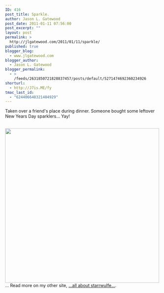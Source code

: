 ```yaml
---
ID: 416
post_title: Sparkle.
author: Jason L. Gatewood
post_date: 2011-01-11 07:56:00
post_excerpt: ""
layout: post
permalink: >
  http://jlgatewood.com/2011/01/11/sparkle/
published: true
blogger_blog:
  - www.jlgatewood.com
blogger_author:
  - Jason L. Gatewood
blogger_permalink:
  - >
    /feeds/2631850721828837457/posts/default/5271474692360234926
shorturl:
  - http://J7is.ME/fy
tmac_last_id:
  - "624406648321404929"
---
```

<p>Taken over a friend's place during dinner. Someone bought some leftover New Years Day sparklers... Yay!</p><a name='more'></a><br /><div><a href="http://instagr.am/p/8wdA/"></a><a href='http://posterous.com/getfile/files.posterous.com/starrwulfe/hejnJcensJijGHiqCjzhjnJygsFHHrvqdAuCfaasDisFvAbEqosrpxwmfhAn/media_httpdistillerys_irDBi.jpg.scaled1000.jpg'><img src="http://posterous.com/getfile/files.posterous.com/starrwulfe/hejnJcensJijGHiqCjzhjnJygsFHHrvqdAuCfaasDisFvAbEqosrpxwmfhAn/media_httpdistillerys_irDBi.jpg.scaled500.jpg" width="500" height="500" /></a>  ...  Read more on my other site, <a href="http://starrwulfe.info/sparkle">...all about starrwulfe...</a>. </div>
